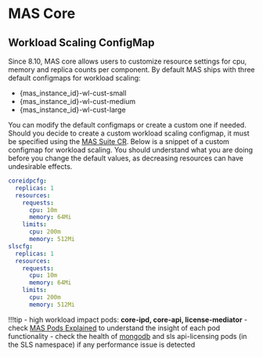 # MAS Core

## Workload Scaling ConfigMap

Since 8.10, MAS core allows users to customize resource settings for cpu, memory and replica counts per component. By default MAS ships with three default configmaps for workload scaling:

- {mas_instance_id}-wl-cust-small
- {mas_instance_id}-wl-cust-medium
- {mas_instance_id}-wl-cust-large

You can modify the default configmaps or create a custom one if needed. Should you decide to create a custom workload scaling configmap, it must be specified using the [MAS Suite CR](https://github.com/ibm-mas/ansible-devops/blob/master/ibm/mas_devops/roles/suite_install/templates/core_v1_suite.yml.j2#L41). Below is a snippet of a custom configmap for workload scaling. You should understand what you are doing before you change the default values, as decreasing resources can have undesirable effects.

```yaml
coreidpcfg:
  replicas: 1
  resources:
    requests:
      cpu: 10m
      memory: 64Mi
    limits:
      cpu: 200m
      memory: 512Mi
slscfg:
  replicas: 1
  resources:
    requests:
      cpu: 10m
      memory: 64Mi
    limits:
      cpu: 200m
      memory: 512Mi
```

!!!tip
    - high workload impact pods: **core-ipd, core-api, license-mediator**
    - check [MAS Pods Explained](https://ibm-mas.github.io/cli/guides/mas-pods-explained/) to understand the insight of each pod functionality 
    - check the health of [mongodb](../mongodb/bestpractice.md) and sls api-licensing pods (in the SLS namespace) if any performance issue is detected
